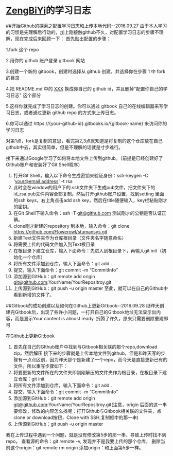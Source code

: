 
# [ZengBiYi](https://github.com/ZengBiYi)的学习日志

##开始Github的探索之配置学习日志和上传本地代码--2016.09.27
  由于本人学习的习惯是先理解后行动的，加上刚接触github不久，对配置学习日志的步骤不理解，现在完成后来回顾一下：
  首先贴出配置的步骤：


  1.fork 这个 repo

  2.用你的 github 账户登录 gitbook 网站

  3.创建一个新的 gitbook，创建时选择从 github 创建，并选择你在步骤 1 中 fork 的目录

  4.把 README.md 中的 [XXX](https://github.com/xxx) 换成你自己的 github id，并且删掉"配置你自己的学习日志" 这个部分

  5.这样你就完成了学习日志的创建。你可以通过 gitbook 自己的在线编辑器来写学习日志，或者通过更新 github repo 
  的方式来上传日志。

  6.你可以通过 https://{your-github-id}.gitbooks.io/{gitbook-name} 来访问你的学习日志
  
  对第1点，fork是复制的意思，看完第2,3点就知道是将复制的这个仓库放在自己github中去，其实很简单，但是不理解的话就是寸步难行。
  
  接下来通过Google学习了如何将本地文件上传到github。（前提是已经创建好了Github账户和安装好了Git Shell程序）
  1. 打开Git Shell，输入以下命令生成密钥来验证身份：ssh-keygen -C 'your@email.address' -t rsa
  2. 此时会在window的用户下的.ssh文件夹下生成pub文件，把文件夹下的id_rsa.pub文件内容全部复制。然后打开github账户设置，找到setting 里面的ssh keys，右上角点击add ssh key，然后在title随便输入，key栏粘贴刚才的密钥。
  3. 在Git Shell下输入命令：ssh -T git@github.com 测试刚才的公钥是否认证正确。
  4. clone刚才新建的repository 到本地，输入命令：git clone https://github.com/Flowerowl/stumansys.git
  5. 新建Text文件夹作为仓库根目录（文件夹名字随意命名）
  6. 将需要上传的代码文件加入到Text根目录
  7. 在根目录下建立仓库，输入下面命令：先进入到根目录下，再输入git init（初始化一个仓库）
  8. 将所有文件添加到仓库，输入下面命令：git add .
  9. 提交，输入下面命令：git commit -m “CommitInfo”
  10. 添加源到GitHub：git remote add origin git@github.com:YourName/YourRepositroy.git
  11. 上传源到GitHub：git push -u origin master
  至此，就可以在自己的Github中看到新增的文件了。

##Gitbook的成功创建以及如何在Github上更新Gitbook--2016.09.28
  继昨天创建完Gitbook后，出现了些许小问题，一打开自己的Gitbook地址无法显示出内容，而是显示Your content is almost ready.
  折腾了许久，原来只需要删除重建即可

  在Github上更新Gitbook
  1. 首先在自己的GIthub账户中找到与Gitbook相关联的那个repo,download zip，然后解压
  接下来的步骤就是上传本地文件到github，但是和昨天写的步骤有一点点区别，因为昨天那个是新建了一个repo，而今天是直接更新已有的文件。所以重写步骤如下：
  2. 将要更新的文件所在的文件夹即刚刚解压的文件夹作为根目录，在根目录下建立仓库：git init
  3. 将所有文件添加到仓库，输入下面命令：git add .
  4. 提交，输入下面命令：git commit -m “CommitInfo”
  5. 添加源到GitHub：git remote add origin git@github.com:YourName/YourRepositroy.git(注意，origin 后面的这一串要修改，修改的内容怎么找呢：打开Github与Gitbook相关联的文件夹，点clone or download按钮，Clone with SSH,复制框中的那一串)
  6. 上传源到GitHub：git push -u origin master
  
  我在上传过程中遇到一个问题，就是没有修改第5步的那一串，导致上传时找不到repo。
  查看源的命令：git remote -v, 发现并不是我要上传的那个仓库，
  删除当前这个origin：git remote rm origin
  添加origin：和上面第5步一样。



